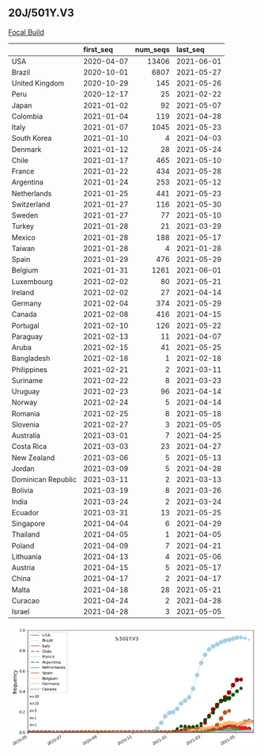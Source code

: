 

## 20J/501Y.V3
[Focal Build](https://nextstrain.org/groups/neherlab/ncov/S.501Y.V3?c=gt-S_501)

|                    | first_seq   |   num_seqs | last_seq   |
|:-------------------|:------------|-----------:|:-----------|
| USA                | 2020-04-07  |      13406 | 2021-06-01 |
| Brazil             | 2020-10-01  |       6807 | 2021-05-27 |
| United Kingdom     | 2020-10-29  |        145 | 2021-05-26 |
| Peru               | 2020-12-17  |         25 | 2021-02-22 |
| Japan              | 2021-01-02  |         92 | 2021-05-07 |
| Colombia           | 2021-01-04  |        119 | 2021-04-28 |
| Italy              | 2021-01-07  |       1045 | 2021-05-23 |
| South Korea        | 2021-01-10  |          4 | 2021-04-03 |
| Denmark            | 2021-01-12  |         28 | 2021-05-24 |
| Chile              | 2021-01-17  |        465 | 2021-05-10 |
| France             | 2021-01-22  |        434 | 2021-05-28 |
| Argentina          | 2021-01-24  |        253 | 2021-05-12 |
| Netherlands        | 2021-01-25  |        441 | 2021-05-23 |
| Switzerland        | 2021-01-27  |        116 | 2021-05-30 |
| Sweden             | 2021-01-27  |         77 | 2021-05-10 |
| Turkey             | 2021-01-28  |         21 | 2021-03-29 |
| Mexico             | 2021-01-28  |        188 | 2021-05-17 |
| Taiwan             | 2021-01-28  |          4 | 2021-01-28 |
| Spain              | 2021-01-29  |        476 | 2021-05-29 |
| Belgium            | 2021-01-31  |       1261 | 2021-06-01 |
| Luxembourg         | 2021-02-02  |         80 | 2021-05-21 |
| Ireland            | 2021-02-02  |         27 | 2021-04-14 |
| Germany            | 2021-02-04  |        374 | 2021-05-29 |
| Canada             | 2021-02-08  |        416 | 2021-04-15 |
| Portugal           | 2021-02-10  |        126 | 2021-05-22 |
| Paraguay           | 2021-02-13  |         11 | 2021-04-07 |
| Aruba              | 2021-02-15  |         41 | 2021-05-25 |
| Bangladesh         | 2021-02-18  |          1 | 2021-02-18 |
| Philippines        | 2021-02-21  |          2 | 2021-03-11 |
| Suriname           | 2021-02-22  |          8 | 2021-03-23 |
| Uruguay            | 2021-02-23  |         96 | 2021-04-14 |
| Norway             | 2021-02-24  |          5 | 2021-04-14 |
| Romania            | 2021-02-25  |          8 | 2021-05-18 |
| Slovenia           | 2021-02-27  |          3 | 2021-05-05 |
| Australia          | 2021-03-01  |          7 | 2021-04-25 |
| Costa Rica         | 2021-03-03  |         23 | 2021-04-27 |
| New Zealand        | 2021-03-06  |          5 | 2021-05-13 |
| Jordan             | 2021-03-09  |          5 | 2021-04-28 |
| Dominican Republic | 2021-03-11  |          2 | 2021-03-13 |
| Bolivia            | 2021-03-19  |          8 | 2021-03-26 |
| India              | 2021-03-24  |          2 | 2021-03-24 |
| Ecuador            | 2021-03-31  |         13 | 2021-05-25 |
| Singapore          | 2021-04-04  |          6 | 2021-04-29 |
| Thailand           | 2021-04-05  |          1 | 2021-04-05 |
| Poland             | 2021-04-09  |          7 | 2021-04-21 |
| Lithuania          | 2021-04-13  |          4 | 2021-05-06 |
| Austria            | 2021-04-15  |          5 | 2021-05-17 |
| China              | 2021-04-17  |          2 | 2021-04-17 |
| Malta              | 2021-04-18  |         28 | 2021-05-21 |
| Curacao            | 2021-04-24  |          2 | 2021-04-28 |
| Israel             | 2021-04-28  |          3 | 2021-05-05 |

![Overall trends S.501Y.V3](/overall_trends_figures/overall_trends_S.501Y.V3.png)